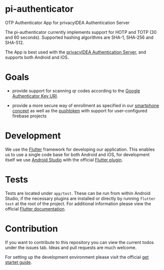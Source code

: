# pi-authenticator
OTP Authenticator App for privacyIDEA Authentication Server

The pi-authenticator currently implements support for HOTP and TOTP (30 and 60 seconds). Supported hashing algorithms are SHA-1, SHA-256 and SHA-512.

The App is best used with the
[privacyIDEA Authentication Server](https://github/privacyidea/privacyidea), and supports both Android and iOS.

# Goals

* provide support for scanning qr codes according to the
[Google Authenticator Key URI](https://github.com/google/google-authenticator/wiki/Key-Uri-Format).

* provide a more secure way of enrollment as
specified in our
[smartphone concept](https://github.com/privacyidea/privacyidea/wiki/concept%3A-SmartphoneApp) as well as the [pushtoken](https://github.com/privacyidea/privacyidea/wiki/concept%3A-PushToken) with support for user-configured firebase projects

# Development

We use the [Flutter](https://flutter.dev/) framework for developing our application. This enables us to use a single code base for both Android and iOS, for development itself we use [Android Studio](https://developer.android.com/studio) with the official [Flutter plugin](https://github.com/flutter/flutter-intellij).

# Tests

Tests are located under `app/test`. These can be run from within Android Studio, if the necessary plugins are installed or directly by running `flutter test` at the root of the project. For additional information please view the official [Flutter documentation](https://flutter.dev/docs/testing).

# Contribution

If you want to contribute to this repository you can view the current todos under the issues tab. Ideas and pull requests are much welcome.

For setting up the development environment please visit the official [get startet guide](https://flutter.dev/docs/get-started/install).
